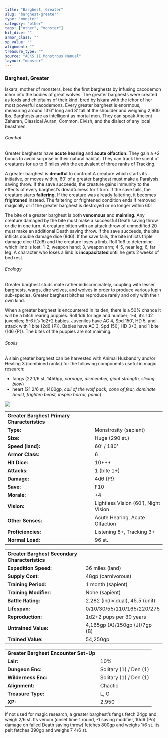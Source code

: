 ```yaml
---
title: "Barghest, Greater"
slug: "barghest-greater"
type: "monster"
category: "other"
tags: ["other", "monster"]
hit_dice: ""
armor_class: ""
xp_value: ""
alignment: ""
treasure_type: ""
source: "ACKS II Monstrous Manual"
layout: "monster"
---
```


### Barghest, Greater

Iskara, mother of monsters, bred the first barghests by infusing cacodemon ichor into the bodies of
great wolves. The greater barghests were created as lords and chieftains of their kind, bred by
Iskara with the ichor of her most powerful cacodemons. Every greater barghest is enormous, measuring
around 13’6” long and 8’ tall at the shoulder and weighing 2,900 lbs. Barghests are as intelligent
as mortal men. They can speak Ancient Zaharan, Classical Auran, Common, Elvish, and the dialect of
any local beastmen.

###### Combat

Greater barghests have **acute hearing** and **acute olfaction.** They gain a +2 bonus to avoid
surprise in their natural habitat. They can track the scent of creatures for up to 6 miles with the
equivalent of three ranks of Tracking.

A greater barghest is **dreadful** to confront.A creature which starts its initiative, or moves
within, 60’ of a greater barghest must make a Paralysis saving throw. If the save succeeds, the
creature gains immunity to the effects of every barghest’s dreadfulness for 1 turn. If the save
fails, the creature starts **faltering.** If the creature was already faltering, it becomes
**frightened** instead. The faltering or frightened condition ends if removed magically or if the
greater barghest is destroyed or no longer within 60’.

The bite of a greater barghest is both **venomous** and **maiming**. Any creature damaged by the
bite must make a successful Death saving throw or die in one turn. A creature bitten with an attack
throw of unmodified 20 must make an additional Death saving throw. If the save succeeds, the bite
inflicts double damage dice (8d6). If the save fails, the bite inflicts triple damage dice (12d6)
and the creature loses a limb. Roll 1d6 to determine which limb is lost: 1-2, weapon hand; 3, weapon
arm; 4-5, near leg; 6, far leg. A character who loses a limb is **incapacitated** until he gets 2
weeks of bed rest.

###### Ecology

Greater barghest studs mate rather indiscriminately, coupling with lesser barghests, wargs, dire
wolves, and wolves in order to produce various lupin sub-species. Greater barghest bitches reproduce
rarely and only with their own kind.

When a greater barghest is encountered in its den, there is a 50% chance it will be a bitch rearing
puppies. Roll 1d6 for age and number; 1-4, it’s 1d2 juveniles; 5-6 it’s 1d2+2 babies. Juveniles have
AC 4, Spd 150’, HD 5, and attack with 1 bite (2d6 {P}). Babies have AC 3, Spd 150’, HD 3+3, and 1
bite (1d6 {P}). The bites of the puppies are not maiming.

###### Spoils

A slain greater barghest can be harvested with Animal Husbandry and/or Healing 3 (combined ranks)
for the following components useful in magic research:

* fangs (22 1/6 st, 1450gp, *carnage, dismember, giant strength, slicing blow*)
* heart (21 2/6 st, 1400gp, *call of the wolf pack, cone of fear, dominate beast, frighten beast,
inspire horror, panic*)

![](data:image/png;base64...)

|  |  |
| --- | --- |
| **Greater Barghest Primary Characteristics** | |
| **Type:** | Monstrosity (sapient) |
| **Size:** | Huge (290 st.) |
| **Speed (land):** | 60’ / 180’ |
| **Armor Class:** | 6 |
| **Hit Dice:** | 10\*\*\* |
| **Attacks:** | 1 (bite 1+) |
| **Damage:** | 4d6 {P!} |
| **Save:** | F10 |
| **Morale:** | +4 |
| **Vision:** | Lightless Vision (60’), Night Vision |
| **Other Senses:** | Acute Hearing, Acute Olfaction |
| **Proficiencies:** | Listening 8+, Tracking 3+ |
| **Normal Load:** | 96 st. |

|  |  |
| --- | --- |
| **Greater Barghest Secondary Characteristics** | |
| **Expedition Speed:** | 36 miles (land) |
| **Supply Cost:** | 48gp (carnivorous) |
| **Training Period:** | 1 month (sapient) |
| **Training Modifier:** | None (sapient) |
| **Battle Rating:** | 2.282 (individual), 45.5 (unit) |
| **Lifespan:** | 0/10/30/55/110/165/220/275 |
| **Reproduction:** | 1d2+2 pups per 30 years |
| **Untrained Value:** | 4,165gp (A)/150gp (J)/7gp (B) |
| **Trained Value:** | 54,250gp |

|  |  |
| --- | --- |
| **Greater Barghest Encounter Set-Up** | |
| **Lair:** | 10% |
| **Dungeon Enc:** | Solitary (1) / Den (1) |
| **Wilderness Enc:** | Solitary (1) / Den (1) |
| **Alignment:** | Chaotic |
| **Treasure Type:** | L, G |
| **XP:** | 2,950 |

If not used for magic research, a greater barghest’s fangs fetch 24gp and weigh 2/6 st. Its venom
(onset time 1 round, -1 saving modifier, 10d6 {Po} damage on failed Death saving throw) fetches
800gp and weighs 1/6 st. Its pelt fetches 390gp and weighs 7 4/6 st.
